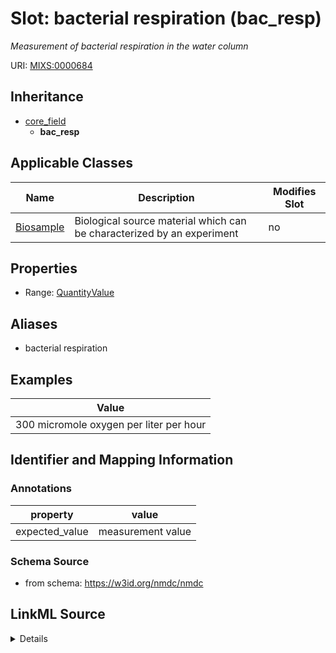 # Slot: bacterial respiration (bac_resp)


_Measurement of bacterial respiration in the water column_



URI: [MIXS:0000684](https://w3id.org/mixs/0000684)




## Inheritance

* [core_field](core_field.md)
    * **bac_resp**





## Applicable Classes

| Name | Description | Modifies Slot |
| --- | --- | --- |
[Biosample](Biosample.md) | Biological source material which can be characterized by an experiment |  no  |







## Properties

* Range: [QuantityValue](QuantityValue.md)



## Aliases


* bacterial respiration




## Examples

| Value |
| --- |
| 300 micromole oxygen per liter per hour |

## Identifier and Mapping Information





### Annotations

| property | value |
| --- | --- |
| expected_value | measurement value || preferred_unit | milligram per cubic meter per day, micromole oxygen per liter per hour || occurrence | 1 |



### Schema Source


* from schema: https://w3id.org/nmdc/nmdc




## LinkML Source

<details>
```yaml
name: bac_resp
annotations:
  expected_value:
    tag: expected_value
    value: measurement value
  preferred_unit:
    tag: preferred_unit
    value: milligram per cubic meter per day, micromole oxygen per liter per hour
  occurrence:
    tag: occurrence
    value: '1'
description: Measurement of bacterial respiration in the water column
title: bacterial respiration
examples:
- value: 300 micromole oxygen per liter per hour
from_schema: https://w3id.org/nmdc/nmdc
aliases:
- bacterial respiration
rank: 1000
is_a: core field
slot_uri: MIXS:0000684
multivalued: false
alias: bac_resp
domain_of:
- Biosample
range: QuantityValue

```
</details>